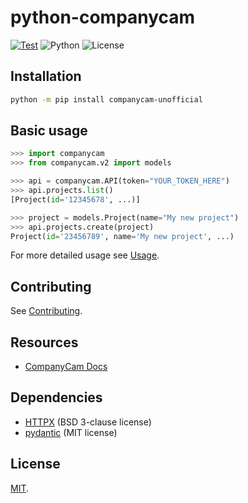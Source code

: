 # python-companycam

[![Test](https://github.com/ely-as/python-companycam/actions/workflows/test.yml/badge.svg?branch=main)](https://github.com/ely-as/python-companycam/actions/workflows/test.yml)
![Python](https://img.shields.io/pypi/pyversions/companycam-unofficial)
![License](https://img.shields.io/pypi/l/companycam-unofficial)

## Installation

```sh
python -m pip install companycam-unofficial
```

## Basic usage

```py
>>> import companycam
>>> from companycam.v2 import models

>>> api = companycam.API(token="YOUR_TOKEN_HERE")
>>> api.projects.list()
[Project(id='12345678', ...)]

>>> project = models.Project(name="My new project")
>>> api.projects.create(project)
Project(id='23456789', name='My new project', ...)
```

For more detailed usage see [Usage](https://github.com/ely-as/python-companycam/blob/main/docs/usage.md).

## Contributing

See [Contributing](https://github.com/ely-as/python-companycam/blob/main/docs/contributing.md).

## Resources

- [CompanyCam Docs](https://docs.companycam.com/docs)

## Dependencies

- [HTTPX](https://www.python-httpx.org/) (BSD 3-clause license)
- [pydantic](https://pydantic-docs.helpmanual.io/) (MIT license)

## License

[MIT](https://github.com/ely-as/python-companycam/blob/main/LICENSE).
